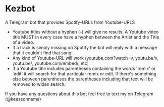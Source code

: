 # Kezbot
A Telegram bot that provides Spotify-URLs from Youtube-URLS

- Youtube titles without a hyphen (-) will give no results.
A Youtube video title MUST in every case have a hyphen between the Artist and the Title of a video.
- If a track is simply missing on Spotify the bot will reply with a message that it couldn't find that song.
- Any kind of Youtube-URL will work (youtube.com?watch=v, youtu.be/v, youtu.be/, youtube.com/embed/, etc)
- If a Youtube title includes parentheses containing the words 'remix' or 'edit' it will search for that
particular remix or edit. If there's something else between parentheses the parentheses including that text will be
removed to widen search.

If you have any questions about this bot feel free to text my on Telegram (@keessonnema)
